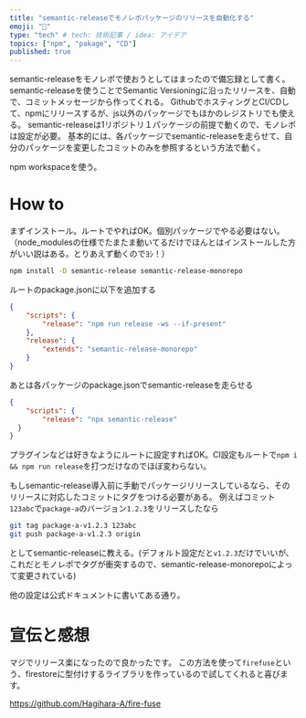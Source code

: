 ```yaml
---
title: "semantic-releaseでモノレポパッケージのリリースを自動化する"
emoji: "🌊"
type: "tech" # tech: 技術記事 / idea: アイデア
topics: ["npm", "pakage", "CD"]
published: true
---
```


semantic-releaseをモノレポで使おうとしてはまったので備忘録として書く。
semantic-releaseを使うことでSemantic Versioningに沿ったリリースを、自動で、コミットメッセージから作ってくれる。
GithubでホスティングとCI/CDして、npmにリリースするが、js以外のパッケージでもほかのレジストリでも使える。
semantic-releaseは1リポジトリ１パッケージの前提で動くので、モノレポは設定が必要。
基本的には、各パッケージでsemantic-releaseを走らせて、自分のパッケージを変更したコミットのみを参照するという方法で動く。

npm workspaceを使う。

# How to
まずインストール。ルートでやればOK。個別パッケージでやる必要はない。（node_modulesの仕様でたまたま動いてるだけでほんとはインストールした方がいい説はある。とりあえず動くのでﾖｼ！）

```sh
npm install -D semantic-release semantic-release-monorepo
```

ルートのpackage.jsonに以下を追加する

```json:./package.json
{
    "scripts": {
        "release": "npm run release -ws --if-present"
    },
    "release": {
        "extends": "semantic-release-monorepo"
    }
}
```

あとは各パッケージのpackage.jsonでsemantic-releaseを走らせる
```json:./package-a/package.json
{
    "scripts": {
        "release": "npx semantic-release"
  }
}

```

プラグインなどは好きなようにルートに設定すればOK。CI設定もルートで`npm i && npm run release`を打つだけなのでほぼ変わらない。

もしsemantic-release導入前に手動でパッケージリリースしているなら、そのリリースに対応したコミットにタグをつける必要がある。
例えばコミット`123abc`で`package-a`のバージョン`1.2.3`をリリースしたなら
```sh
git tag package-a-v1.2.3 123abc
git push package-a-v1.2.3 origin
```
としてsemantic-releaseに教える。(デフォルト設定だと`v1.2.3`だけでいいが、これだとモノレポでタグが衝突するので、semantic-release-monorepoによって変更されている)

他の設定は公式ドキュメントに書いてある通り。

# 宣伝と感想
マジでリリース楽になったので良かったです。
この方法を使って`firefuse`という、firestoreに型付けするライブラリを作っているので試してくれると喜びます。

https://github.com/Hagihara-A/fire-fuse